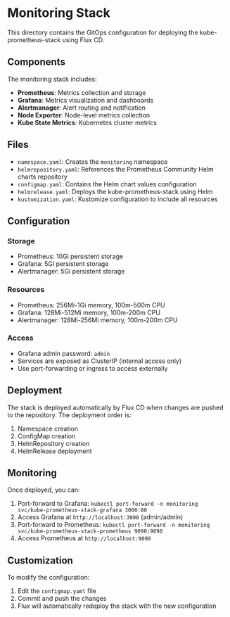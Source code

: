 # Monitoring Stack

This directory contains the GitOps configuration for deploying the kube-prometheus-stack using Flux CD.

## Components

The monitoring stack includes:

- **Prometheus**: Metrics collection and storage
- **Grafana**: Metrics visualization and dashboards
- **Alertmanager**: Alert routing and notification
- **Node Exporter**: Node-level metrics collection
- **Kube State Metrics**: Kubernetes cluster metrics

## Files

- `namespace.yaml`: Creates the `monitoring` namespace
- `helmrepository.yaml`: References the Prometheus Community Helm charts repository
- `configmap.yaml`: Contains the Helm chart values configuration
- `helmrelease.yaml`: Deploys the kube-prometheus-stack using Helm
- `kustomization.yaml`: Kustomize configuration to include all resources

## Configuration

### Storage
- Prometheus: 10Gi persistent storage
- Grafana: 5Gi persistent storage  
- Alertmanager: 5Gi persistent storage

### Resources
- Prometheus: 256Mi-1Gi memory, 100m-500m CPU
- Grafana: 128Mi-512Mi memory, 100m-200m CPU
- Alertmanager: 128Mi-256Mi memory, 100m-200m CPU

### Access
- Grafana admin password: `admin`
- Services are exposed as ClusterIP (internal access only)
- Use port-forwarding or ingress to access externally

## Deployment

The stack is deployed automatically by Flux CD when changes are pushed to the repository. The deployment order is:

1. Namespace creation
2. ConfigMap creation
3. HelmRepository creation
4. HelmRelease deployment

## Monitoring

Once deployed, you can:

1. Port-forward to Grafana: `kubectl port-forward -n monitoring svc/kube-prometheus-stack-grafana 3000:80`
2. Access Grafana at `http://localhost:3000` (admin/admin)
3. Port-forward to Prometheus: `kubectl port-forward -n monitoring svc/kube-prometheus-stack-prometheus 9090:9090`
4. Access Prometheus at `http://localhost:9090`

## Customization

To modify the configuration:

1. Edit the `configmap.yaml` file
2. Commit and push the changes
3. Flux will automatically redeploy the stack with the new configuration
